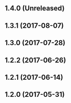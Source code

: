 ## 1.4.0 (Unreleased)

## 1.3.1 (2017-08-07)
## 1.3.0 (2017-07-28)

## 1.2.2 (2017-06-26)
## 1.2.1 (2017-06-14)
## 1.2.0 (2017-05-31)